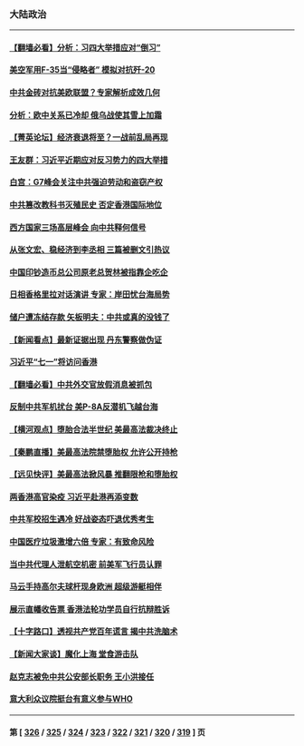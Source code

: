 ### 大陆政治
---
#### [【翻墙必看】分析：习四大举措应对“倒习”](../../pages/ncid277/n13767569.md) 
#### [美空军用F-35当“侵略者” 模拟对抗歼-20](../../pages/ncid277/n13764726.md) 
#### [中共金砖对抗美欧联盟？专家解析成效几何](../../pages/ncid277/n13766960.md) 
#### [分析：欧中关系已冷却 俄乌战使其雪上加霜](../../pages/ncid277/n13766306.md) 
#### [【菁英论坛】经济衰退将至？一战前乱局再现](../../pages/ncid277/n13767438.md) 
#### [王友群：习近平近期应对反习势力的四大举措](../../pages/ncid277/n13767027.md) 
#### [白宫：G7峰会关注中共强迫劳动和盗窃产权](../../pages/ncid277/n13767417.md) 
#### [中共篡改教科书灭殖民史 否定香港国际地位](../../pages/ncid277/n13767369.md) 
#### [西方国家三场高层峰会 向中共释何信号](../../pages/ncid277/n13766976.md) 
#### [从张文宏、稳经济到李丞相 三篇被删文引热议](../../pages/ncid277/n13767175.md) 
#### [中国印钞造币总公司原老总贺林被指靠企吃企](../../pages/ncid277/n13767238.md) 
#### [日相香格里拉对话演讲 专家：岸田忧台海局势](../../pages/ncid277/n13767253.md) 
#### [储户遭冻结存款 矢板明夫：中共或真的没钱了](../../pages/ncid277/n13767097.md) 
#### [【新闻看点】最新证据出现 丹东警察做伪证](../../pages/ncid277/n13766939.md) 
#### [习近平“七一”将访问香港](../../pages/ncid277/n13767057.md) 
#### [【翻墙必看】中共外交官放假消息被抓包](../../pages/ncid277/n13767092.md) 
#### [反制中共军机扰台 美P-8A反潜机飞越台海](../../pages/ncid277/n13766803.md) 
#### [【横河观点】堕胎合法半世纪 美最高法裁决终止](../../pages/ncid277/n13766985.md) 
#### [【秦鹏直播】美最高法院禁堕胎权 允许公开持枪](../../pages/ncid277/n13766980.md) 
#### [【远见快评】美最高法掀风暴 推翻限枪和堕胎权](../../pages/ncid277/n13766978.md) 
#### [两香港高官染疫 习近平赴港再添变数](../../pages/ncid277/n13766944.md) 
#### [中共军校招生遇冷 好战姿态吓退优秀考生](../../pages/ncid277/n13766945.md) 
#### [中国医疗垃圾激增六倍 专家：有致命风险](../../pages/ncid277/n13766916.md) 
#### [当中共代理人泄航空机密 前美军飞行员认罪](../../pages/ncid277/n13766866.md) 
#### [马云手持高尔夫球杆现身欧洲 超级游艇相伴](../../pages/ncid277/n13766536.md) 
#### [展示直幡收告票 香港法轮功学员自行抗辩胜诉](../../pages/ncid277/n13766813.md) 
#### [【十字路口】透视共产党百年谎言 揭中共洗脑术](../../pages/ncid277/n13766701.md) 
#### [【新闻大家谈】魔化上海 堂食游击队](../../pages/ncid277/n13766703.md) 
#### [赵克志被免中共公安部长职务 王小洪接任](../../pages/ncid277/n13766655.md) 
#### [意大利众议院挺台有意义参与WHO](../../pages/ncid277/n13766667.md) 

---
#### 第 [ [326](./326.md) / [325](./325.md) / [324](./324.md) / [323](./323.md) / [322](./322.md) / [321](./321.md) / [320](./320.md) / [319](./319.md) ] 页
